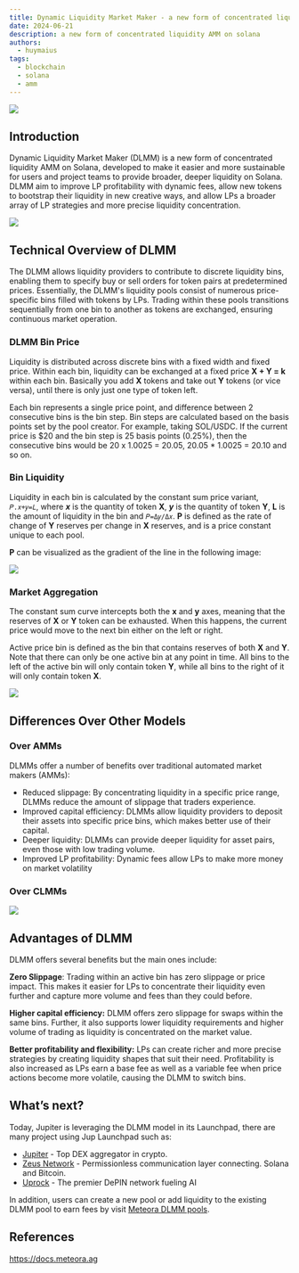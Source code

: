 ```yaml
---
title: Dynamic Liquidity Market Maker - a new form of concentrated liquidity AMM on Solana
date: 2024-06-21
description: a new form of concentrated liquidity AMM on solana
authors:
  - huymaius
tags:
  - blockchain
  - solana
  - amm
---
```


![](assets/dynamic-liquidity-market-a-new-form-of-concentrated-liquidity-amm-on-solana-1.webp)

## Introduction

Dynamic Liquidity Market Maker (DLMM) is a new form of concentrated liquidity AMM on Solana, developed to make it easier and more sustainable for users and project teams to provide broader, deeper liquidity on Solana. DLMM aim to improve LP profitability with dynamic fees, allow new tokens to bootstrap their liquidity in new creative ways, and allow LPs a broader array of LP strategies and more precise liquidity concentration.

![](assets/dynamic-liquidity-market-a-new-form-of-concentrated-liquidity-amm-on-solana-2.webp)

## Technical Overview of DLMM

The DLMM allows liquidity providers to contribute to discrete liquidity bins, enabling them to specify buy or sell orders for token pairs at predetermined prices. Essentially, the DLMM's liquidity pools consist of numerous price-specific bins filled with tokens by LPs. Trading within these pools transitions sequentially from one bin to another as tokens are exchanged, ensuring continuous market operation.

### DLMM Bin Price

Liquidity is distributed across discrete bins with a fixed width and fixed price. Within each bin, liquidity can be exchanged at a fixed price **X + Y = k** within each bin. Basically you add **X** tokens and take out **Y** tokens (or vice versa), until there is only just one type of token left.

Each bin represents a single price point, and difference between 2 consecutive bins is the bin step. Bin steps are calculated based on the basis points set by the pool creator. For example, taking SOL/USDC. If the current price is $20 and the bin step is 25 basis points (0.25%), then the consecutive bins would be 20 x 1.0025 = 20.05, 20.05 \* 1.0025 = 20.10 and so on.

### Bin Liquidity

Liquidity in each bin is calculated by the constant sum price variant, `𝑃.𝑥+𝑦=𝐿`, where **_x_** is the quantity of token **X**, **_y_** is the quantity of token **Y**, **L** is the amount of liquidity in the bin and `𝑃=Δ𝑦/Δ𝑥`. **P** is defined as the rate of change of **Y** reserves per change in **X** reserves, and is a price constant unique to each pool.

**P** can be visualized as the gradient of the line in the following image:

![](assets/dynamic-liquidity-market-a-new-form-of-concentrated-liquidity-amm-on-solana-3.webp)

### Market Aggregation

The constant sum curve intercepts both the **x** and **y** axes, meaning that the reserves of **X** or **Y** token can be exhausted. When this happens, the current price would move to the next bin either on the left or right.

Active price bin is defined as the bin that contains reserves of both **X** and **Y**. Note that there can only be one active bin at any point in time. All bins to the left of the active bin will only contain token **Y**, while all bins to the right of it will only contain token **X**.

![](assets/dynamic-liquidity-market-a-new-form-of-concentrated-liquidity-amm-on-solana-4.webp)

## Differences Over Other Models

### Over AMMs

DLMMs offer a number of benefits over traditional automated market makers (AMMs):

- Reduced slippage: By concentrating liquidity in a specific price range, DLMMs reduce the amount of slippage that traders experience.
- Improved capital efficiency: DLMMs allow liquidity providers to deposit their assets into specific price bins, which makes better use of their capital.
- Deeper liquidity: DLMMs can provide deeper liquidity for asset pairs, even those with low trading volume.
- Improved LP profitability: Dynamic fees allow LPs to make more money on market volatility

### Over CLMMs

![](assets/dynamic-liquidity-market-a-new-form-of-concentrated-liquidity-amm-on-solana-5.webp)

## Advantages of DLMM

DLMM offers several benefits but the main ones include:

**Zero Slippage**: Trading within an active bin has zero slippage or price impact. This makes it easier for LPs to concentrate their liquidity even further and capture more volume and fees than they could before.

**Higher capital efficiency:** DLMM offers zero slippage for swaps within the same bins. Further, it also supports lower liquidity requirements and higher volume of trading as liquidity is concentrated on the market value.

**Better profitability and flexibility:** LPs can create richer and more precise strategies by creating liquidity shapes that suit their need. Profitability is also increased as LPs earn a base fee as well as a variable fee when price actions become more volatile, causing the DLMM to switch bins.

## What’s next?

Today, Jupiter is leveraging the DLMM model in its Launchpad, there are many project using Jup Launchpad such as:

- [Jupiter](https://jup.ag/) - Top DEX aggregator in crypto.
- [Zeus Network](https://zeusnetwork.xyz/) - Permissionless communication layer connecting. Solana and Bitcoin.
- [Uprock](https://uprock.com/) - The premier DePIN network fueling AI

In addition, users can create a new pool or add liquidity to the existing DLMM pool to earn fees by visit [Meteora DLMM pools](https://app.meteora.ag/dlmm).

## References

https://docs.meteora.ag

